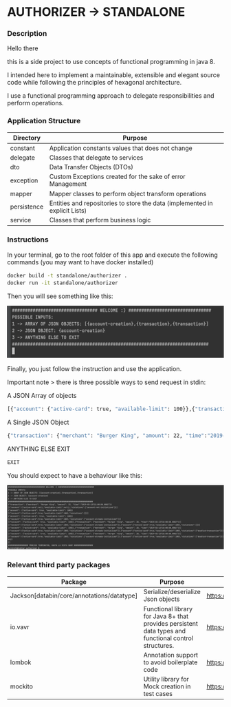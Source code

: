 # AUTHORIZER -> STANDALONE

### Description

Hello there 

this is a side project to use concepts of functional programming in java 8. 

I intended here to implement a maintainable, extensible and elegant source code while following the principles of hexagonal architecture.

I use a functional programming approach to delegate responsibilities and perform operations. 

### Application Structure

| Directory | Purpose |
| ------ | ------ |
| constant | Application constants values that does not change |
| delegate | Classes that delegate to services |
| dto | Data Transfer Objects (DTOs) |
| exception | Custom Exceptions created for the sake of error Management |
| mapper | Mapper classes to perform object transform operations |
| persistence | Entities and repositories to store the data (implemented in explicit Lists) |
| service | Classes that perform business logic |


### Instructions 

In your terminal, go to the root folder of this app and execute the following commands (you may want to have docker installed)

```sh
docker build -t standalone/authorizer .
docker run -it standalone/authorizer 
```

Then you will see something like this:

![Screenshot](images/welcome.png)

Finally, you just follow the instruction and use the application. 

Important note > there is three possible ways to send request in stdin:

A JSON Array of objects
```sh
[{"account": {"active-card": true, "available-limit": 100}},{"transaction": {"merchant": "Burger 'King", "amount": 20, "time":"2019-02-13T10:00:00.000Z"}}]
```

A Single JSON Object 
```sh
{"transaction": {"merchant": "Burger King", "amount": 22, "time":"2019-02-13T13:00:00.000Z"}}
```

ANYTHING ELSE EXIT
```sh
EXIT
```

You should expect to have a behaviour like this:

![Screenshot](images/behaviour.png)

### Relevant third party packages

| Package | Purpose | URL |
| ------ | ------ | ------ |
| Jackson[databin/core/annotations/datatype] | Serialize/deserialize Json objects | https://github.com/FasterXML/jackson |
| io.vavr | Functional library for Java 8+ that provides persistent data types and functional control structures.  | https://www.vavr.io |
| lombok | Annotation support to avoid boilerplate code | https://projectlombok.org |  
| mockito | Utility library for Mock creation in test cases | https://site.mockito.org |

